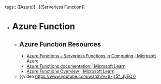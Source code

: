 tags:: [[Azure]] , [[Serverless Function]]

- # Azure Function
	- ## Azure Function Resources
		- [Azure Functions – Serverless Functions in Computing | Microsoft Azure](https://azure.microsoft.com/en-us/products/functions)
		- [Azure Functions documentation | Microsoft Learn](https://learn.microsoft.com/en-us/azure/azure-functions/)
		- [Azure Functions Overview | Microsoft Learn](https://learn.microsoft.com/en-us/azure/azure-functions/functions-overview?pivots=programming-language-javascript)
	- {{video https://www.youtube.com/watch?v=8-jz5f_JyEQ}}